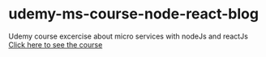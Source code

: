# udemy-ms-course-node-react-blog

Udemy course excercise about micro services with nodeJs and reactJs [Click here to see the course](https://www.udemy.com/course/microservices-with-node-js-and-react)